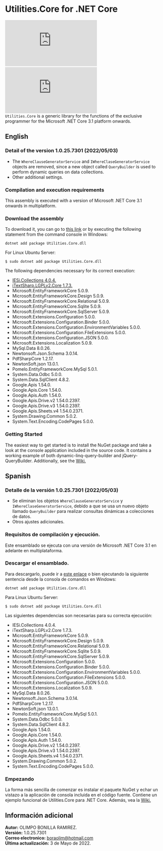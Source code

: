 # Utilities.Core for .NET Core

[![Nuget](https://img.shields.io/nuget/v/Utilities.Core.dll)](https://www.nuget.org/packages/Utilities.Core.dll/)&nbsp;[![Nuget](https://img.shields.io/nuget/dt/Utilities.Core.dll)](https://www.nuget.org/packages/Utilities.Core.dll/)<br/>
`Utilities.Core` is a generic library for the functions of the exclusive programmer for the Microsoft .NET Core 3.1 platform onwards.

## English

### Detail of the version 1.0.25.7301 (2022/05/03)
* The `WhereClauseGeneratorService` and `IWhereClaseGeneratorService` objects are removed, since a new object called `QueryBuilder` is used to perform dynamic queries on data collections.
* Other additional settings.

### Compilation and execution requirements
This assembly is executed with a version of Microsoft .NET Core 3.1 onwards in multiplatform.

### Download the assembly
To download it, you can go to [this link](https://www.nuget.org/packages/Utilities.Core.dll) or by executing the following statement from the command console in Windows:
```
dotnet add package Utilities.Core.dll
```
For Linux Ubuntu Server:
```
$ sudo dotnet add package Utilities.Core.dll
```
The following dependencies necessary for its correct execution:
* [IESi.Collections 4.0.4.](https://www.nuget.org/packages/Iesi.Collections/)
* [iTextSharp.LGPLv2.Core 1.7.3.](https://www.nuget.org/packages/iTextSharp.LGPLv2.Core/)
* Microsoft.EntityFrameworkCore 5.0.9.
* Microsoft.EntityFrameworkCore.Design 5.0.9.
* Microsoft.EntityFrameworkCore.Relational 5.0.9.
* Microsoft.EntityFrameworkCore.Sqlite 5.0.9.
* Microsoft.EntityFrameworkCore.SqlServer 5.0.9.
* Microsoft.Extensions.Configuration 5.0.0.
* Microsoft.Extensions.Configuration.Binder 5.0.0.
* Microsoft.Extensions.Configuration.EnvironmentVariables 5.0.0.
* Microsoft.Extensions.Configuration.FileExtensions 5.0.0.
* Microsoft.Extensions.Configuration.JSON 5.0.0.
* Microsoft.Extensions.Localization 5.0.9.
* MySql.Data 8.0.26.
* Newtonsoft.Json.Schema 3.0.14.
* PdfSharpCore 1.2.17.
* NewtonSoft.json 13.0.1.
* Pomelo.EntityFrameworkCore.MySql 5.0.1.
* System.Data.Odbc 5.0.0.
* System.Data.SqlClient 4.8.2.
* Google.Apis 1.54.0.
* Google.Apis.Core 1.54.0.
* Google.Apis.Auth 1.54.0.
* Google.Apis.Drive.v2 1.54.0.2397.
* Google.Apis.Drive.v3 1.54.0.2397.
* Google.Apis.Sheets.v4 1.54.0.2371.
* System.Drawing.Common 5.0.2.
* System.Text.Encoding.CodePages 5.0.0.

### Getting Started
The easiest way to get started is to install the NuGet package and take a look at the console application included in the source code. It contains a working example of both dynamic-linq-query-builder and jQuery-QueryBuilder.
Additionally, see the [Wiki.](https://github.com/boraolim/Utilities.Core/wiki)

## Spanish

### Detalle de la versi&oacute;n 1.0.25.7301 (2022/05/03)
* Se eliminan los objetos `WhereClauseGeneratorService` y `IWhereClaseGeneratorService`, debido a que se usa un nuevo objeto llamado `QueryBuilder` para realizar consultas dinámicas a colecciones de datos.
* Otros ajustes adicionales.

### Requisitos de compilaci&oacute;n y ejecuci&oacute;n.
Este ensamblado se ejecuta con una versi&oacute;n de Microsoft .NET Core 3.1 en adelante en multiplataforma.

### Descargar el ensamblado.
Para descargarlo, puede ir a [este enlace](https://www.nuget.org/packages/Utilities.Core.dll) o bien ejecutando la siguiente sentencia desde la consola de comandos en Windows:
```
dotnet add package Utilities.Core.dll
```
Para Linux Ubuntu Server:
```
$ sudo dotnet add package Utilities.Core.dll
```
Las siguientes dependencias son necesarias para su correcta ejecuci&oacute;n:

* IESi.Collections 4.0.4.
* iTextSharp.LGPLv2.Core 1.7.3.
* Microsoft.EntityFrameworkCore 5.0.9.
* Microsoft.EntityFrameworkCore.Design 5.0.9.
* Microsoft.EntityFrameworkCore.Relational 5.0.9.
* Microsoft.EntityFrameworkCore.Sqlite 5.0.9.
* Microsoft.EntityFrameworkCore.SqlServer 5.0.9.
* Microsoft.Extensions.Configuration 5.0.0.
* Microsoft.Extensions.Configuration.Binder 5.0.0.
* Microsoft.Extensions.Configuration.EnvironmentVariables 5.0.0.
* Microsoft.Extensions.Configuration.FileExtensions 5.0.0.
* Microsoft.Extensions.Configuration.JSON 5.0.0.
* Microsoft.Extensions.Localization 5.0.9.
* MySql.Data 8.0.26.
* Newtonsoft.Json.Schema 3.0.14.
* PdfSharpCore 1.2.17.
* NewtonSoft.json 13.0.1.
* Pomelo.EntityFrameworkCore.MySql 5.0.1.
* System.Data.Odbc 5.0.0.
* System.Data.SqlClient 4.8.2.
* Google.Apis 1.54.0.
* Google.Apis.Core 1.54.0.
* Google.Apis.Auth 1.54.0.
* Google.Apis.Drive.v2 1.54.0.2397.
* Google.Apis.Drive.v3 1.54.0.2397.
* Google.Apis.Sheets.v4 1.54.0.2371.
* System.Drawing.Common 5.0.2.
* System.Text.Encoding.CodePages 5.0.0.

### Empezando
La forma más sencilla de comenzar es instalar el paquete NuGet y echar un vistazo a la aplicación de consola incluida en el código fuente. Contiene un ejemplo funcional de Utilities.Core para .NET Core.
Además, vea la [Wiki.](https://github.com/boraolim/Utilities.Core/wiki)

## Información adicional
**Autor:** OLIMPO BONILLA RAMIREZ.<br/>
**Versi&oacute;n:** 1.0.25.7301 <br/>
**Correo electronico:** boraolim@hotmail.com <br />
**&Uacute;ltima actualizaci&oacute;n:** 3 de Mayo de 2022.
